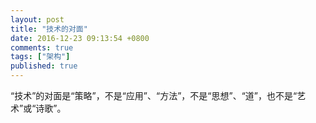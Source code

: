 ```yaml
---
layout: post
title: "技术的对面"
date: 2016-12-23 09:13:54 +0800
comments: true
tags: ["架构"]
published: true
---
```


“技术”的对面是“策略”，不是“应用”、“方法”，不是“思想”、“道”，也不是“艺术”或“诗歌”。


